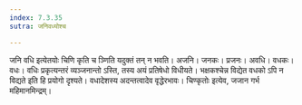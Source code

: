 ```yaml
---
index: 7.3.35
sutra: जनिवध्योश्च

---
```

जनि वधि इत्येतयोः चिणि कृति च ञ्णिति यदुक्तं तन् न भवति। अजनि। जनकः। प्रजनः। अवधि। वधकः। वधः। वधिः प्रकृत्यन्तरं व्यञ्जनान्तो ऽस्ति, तस्य अयं प्रतिषेधो विधीयते। भक्षकश्चेन्न विद्येत वधको ऽपि न विद्यते इति हि प्रयोगो दृश्यते। वधादेशस्य अदन्तत्वादेव वृद्धेरभावः। चिण्कृतोः इत्येव, जजान गर्भ महिमानमिन्द्रम्।